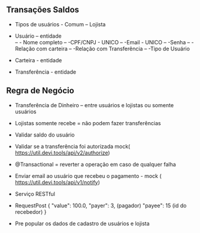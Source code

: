 ## Transações Saldos


- Tipos de usuários - Comum – Lojista
- Usuário – entidade  
	– - Nome completo
	– -CPF/CNPJ - UNICO
	– -Email - UNICO
	– -Senha
	– -Relação com carteira 
	– -Relação com Transferência
	– -Tipo de Usuário

- Carteira - entidade
- Transferência - entidade 

## Regra de Negócio 
- Transferência de Dinheiro – entre usuários e lojistas ou somente usuários
- Lojistas somente recebe = não podem fazer transferências

- Validar saldo do usuário
- Validar se a transferência foi autorizada  mock( https://util.devi.tools/api/v2/authorize)

- @Transactional = reverter a operação em caso de qualquer falha
- Enviar email ao usuário que recebeu o pagamento -  mock ( https://util.devi.tools/api/v1/notify)
- Serviço RESTful

- RequestPost
{
  "value": 100.0,
  "payer": 3, (pagador)
  "payee": 15 (id do recebedor)
}

- Pre popular os dados de cadastro de usuários e lojista




